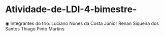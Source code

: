 # Atividade-de-LDI-4-bimestre-

◉ Integrantes do trio:
Luciano Nunes da Costa Júnior
Renan Siqueira dos Santos
Thiago Pinto Martins
